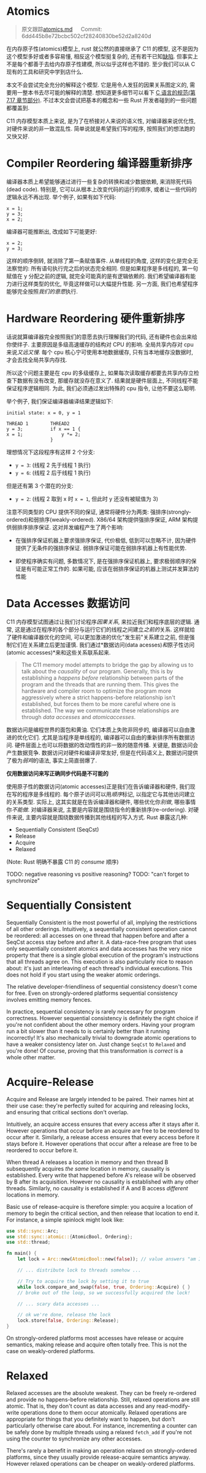 # Atomics

> 原文跟踪[atomics.md](https://github.com/rust-lang-nursery/nomicon/blob/master/src/atomics.md) &emsp; Commit: 6dd445b8e72bcbc502cf28240830be52d2a8240d

在内存原子性(atomics)模型上, rust 就公然的直接继承了 C11 的模型, 这不是因为这个模型多好或者多容易懂, 相反这个模型挺复杂的, 还有若干已知[缺陷](http://plv.mpi-sws.org/c11comp/popl15.pdf). 但事实上不是每个都善于去给内存原子性建模, 所以似乎这样也不错的. 至少我们可以从 C 现有的工具和研究中学到店什么.

本文不会尝试完全充分的解释这个模型. 它是用令人发狂的因果关系图定义的, 需要用一整本书去尽可能的解释的清楚. 想知道更多细节可以看下 [C 语言的规范(第 7.17 章节部分)](http://www.open-std.org/jtc1/sc22/wg14/www/standards.html#9899). 不过本文会尝试把基本的概念和一些 Rust 开发者碰到的一些问题都覆盖到.

C11 内存模型本质上来说, 是为了在桥接对人来说的语义性, 对编译器来说优化性, 对硬件来说的非一致混乱性. 简单说就是希望我们写的程序, 按照我们的想法跑的又快又好.




# Compiler Reordering 编译器重新排序

编译器本质上希望能够通过进行一些复杂的转换和减少数据依赖, 来消除死代码(dead code). 特别是, 它可以从根本上改变代码的运行的顺序, 或者让一些代码的逻辑永远不再出现. 举个例子, 如果有如下代码:

```rust,ignore
x = 1;
y = 3;
x = 2;
```

编译器可能推断出, 改成如下可能更好:

```rust,ignore
x = 2;
y = 3;
```

这样的顺序倒转, 就消除了第一条赋值事件. 从单线程的角度, 这样的变化是完全无法察觉的: 所有语句执行完之后的状态完全相同. 但是如果程序是多线程的, 第一句赋值在 y 分配之前的逻辑, 就完全可能真的是有逻辑依赖的. 我们希望编译器有能力进行这样类型的优化, 毕竟这样做可以大幅提升性能. 另一方面, 我们也希望程序能够完全按照*我们的意愿*执行.




# Hardware Reordering 硬件重新排序

话说就算编译器完全按照我们的意愿去执行理解我们的代码, 还有硬件也会出来给你使绊子. 主要原因是多级高速缓存的结构对 CPU 的影响. 全局共享内存对 cpu 来说*又远又慢*. 每个 cpu 核心宁可使用本地数据缓存, 只有当本地缓存没数据时, 才会去找全局共享内存找.

所以这个问题主要是在 cpu 的多级缓存上, 如果每次读取缓存都要去共享内存立检查下数据有没有改变, 那缓存就没存在意义了. 结果就是硬件层面上, 不同线程不能保证程序逻辑相同. 为此, 我们必须通过发出特殊的 cpu 指令, 让他不要这么聪明.

举个例子, 我们保证编译器编译结果逻辑如下:

```text
initial state: x = 0, y = 1

THREAD 1        THREAD2
y = 3;          if x == 1 {
x = 1;              y *= 2;
                }
```

理想情况下这段程序有这样 2 个分支:

* `y = 3`: (线程 2 先于线程 1 执行)
* `y = 6`: (线程 2 后于线程 1 执行)

但是还有第 3 个潜在的分支:

* `y = 2`: (线程 2 取到 x 时 `x = 1`, 但此时 y 还没有被赋值为 3)

注意不同类型的 CPU 提供不同的保证, 通常将硬件分为两类: 强排序(strongly-ordered)和弱排序(weakly-ordered).
X86/64 架构提供强排序保证, ARM 架构提供弱排序排序保证.
这对并发编程产生了两个影响:

* 在强排序保证机器上要求强排序保证, 代价极低, 低到可以忽略不计, 因为硬件提供了无条件的强排序保证. 弱排序保证可能在弱排序机器上有性能优势.

* 即使程序确实有问题, 多数情况下, 是在强排序保证机器上, 要求极弱顺序的保证是有可能正常工作的. 如果可能, 应该在弱排序保证的机器上测试并发算法的性能



# Data Accesses 数据访问

C11 内存模型试图通过让我们讨论程序*因果关系*, 来拉近我们和程序底层的逻辑. 通常, 这是通过在程序的各个部分与运行它们的线程之间建立*之前的*关系. 这样就给了硬件和编译器优化的空间, 可以更加激进的优化"发生前"关系建立之前, 但是强制它们在关系建立后更加谨慎. 我们通过*数据访问(data acesses)*和*原子性访问(atomic accesses)*来和这些关系联系起来.
> The C11 memory model attempts to bridge the gap by allowing us to talk about the
*causality* of our program. Generally, this is by establishing a *happens before* relationship between parts of the program and the threads that are running them. This gives the hardware and compiler room to optimize the program
more aggressively where a strict happens-before relationship isn't established,
but forces them to be more careful where one is established. The way we
communicate these relationships are through *data accesses* and *atomicaccesses*.


数据访问是编程世界的面包和黄油. 它们本质上失败非同步的, 编译器可以自由激进的优化它们. 尤其是当程序是单线程的, 编译器可以自由的重新排序所有数据访问. 硬件层面上也可以将数据的改动惰性的非一致的随意传播. 关键是, 数据访问会产生数据竞争. 数据访问对硬件和编译非常友好, 但是在代码语义上, 数据访问提供了极为*弱鸡*的语法, 事实上简直弱爆了.

**仅用数据访问来写正确同步代码是不可能的**

使用原子性的数据访问(atomic accesses)正是我们在告诉编译器和硬件, 我们现在写的程序是多线程的. 每个原子访问可以用*顺序*标记, 以指定它与其他访问建立的关系类型. 实际上, 这其实就是在告诉编译器和硬件, 哪些优化你*别做*, 哪些事情你*不能做*. 对编译器来说, 主要是内容就是围绕指令的重新排序(re-ordering). 对硬件来说, 主要内容就是围绕数据传播到其他线程的写入方式. Rust 暴露这几种:

* Sequentially Consistent (SeqCst)
* Release
* Acquire
* Relaxed

(Note: Rust 明确不暴露 C11 的 *consume* 顺序)

TODO: negative reasoning vs positive reasoning? TODO: "can't forget to
synchronize"



# Sequentially Consistent

Sequentially Consistent is the most powerful of all, implying the restrictions
of all other orderings. Intuitively, a sequentially consistent operation
cannot be reordered: all accesses on one thread that happen before and after a
SeqCst access stay before and after it. A data-race-free program that uses
only sequentially consistent atomics and data accesses has the very nice
property that there is a single global execution of the program's instructions
that all threads agree on. This execution is also particularly nice to reason
about: it's just an interleaving of each thread's individual executions. This
does not hold if you start using the weaker atomic orderings.

The relative developer-friendliness of sequential consistency doesn't come for
free. Even on strongly-ordered platforms sequential consistency involves
emitting memory fences.

In practice, sequential consistency is rarely necessary for program correctness.
However sequential consistency is definitely the right choice if you're not
confident about the other memory orders. Having your program run a bit slower
than it needs to is certainly better than it running incorrectly! It's also
mechanically trivial to downgrade atomic operations to have a weaker
consistency later on. Just change `SeqCst` to `Relaxed` and you're done! Of
course, proving that this transformation is *correct* is a whole other matter.




# Acquire-Release

Acquire and Release are largely intended to be paired. Their names hint at their
use case: they're perfectly suited for acquiring and releasing locks, and
ensuring that critical sections don't overlap.

Intuitively, an acquire access ensures that every access after it stays after
it. However operations that occur before an acquire are free to be reordered to
occur after it. Similarly, a release access ensures that every access before it
stays before it. However operations that occur after a release are free to be
reordered to occur before it.

When thread A releases a location in memory and then thread B subsequently
acquires *the same* location in memory, causality is established. Every write
that happened before A's release will be observed by B after its acquisition.
However no causality is established with any other threads. Similarly, no
causality is established if A and B access *different* locations in memory.

Basic use of release-acquire is therefore simple: you acquire a location of
memory to begin the critical section, and then release that location to end it.
For instance, a simple spinlock might look like:

```rust
use std::sync::Arc;
use std::sync::atomic::{AtomicBool, Ordering};
use std::thread;

fn main() {
    let lock = Arc::new(AtomicBool::new(false)); // value answers "am I locked?"

    // ... distribute lock to threads somehow ...

    // Try to acquire the lock by setting it to true
    while lock.compare_and_swap(false, true, Ordering::Acquire) { }
    // broke out of the loop, so we successfully acquired the lock!

    // ... scary data accesses ...

    // ok we're done, release the lock
    lock.store(false, Ordering::Release);
}
```

On strongly-ordered platforms most accesses have release or acquire semantics,
making release and acquire often totally free. This is not the case on
weakly-ordered platforms.




# Relaxed

Relaxed accesses are the absolute weakest. They can be freely re-ordered and
provide no happens-before relationship. Still, relaxed operations are still
atomic. That is, they don't count as data accesses and any read-modify-write
operations done to them occur atomically. Relaxed operations are appropriate for
things that you definitely want to happen, but don't particularly otherwise care
about. For instance, incrementing a counter can be safely done by multiple
threads using a relaxed `fetch_add` if you're not using the counter to
synchronize any other accesses.

There's rarely a benefit in making an operation relaxed on strongly-ordered
platforms, since they usually provide release-acquire semantics anyway. However
relaxed operations can be cheaper on weakly-ordered platforms.





[C11-busted]: http://plv.mpi-sws.org/c11comp/popl15.pdf
[C11-model]: http://www.open-std.org/jtc1/sc22/wg14/www/standards.html#9899
